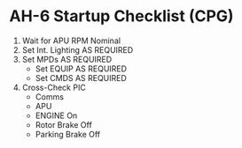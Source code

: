 # AH-6 Startup Checklist (CPG)

1. Wait for APU RPM Nominal
2. Set Int. Lighting AS REQUIRED
3. Set MPDs AS REQUIRED
   - Set EQUIP AS REQUIRED
   - Set CMDS AS REQUIRED
4. Cross-Check PIC
   - Comms
   - APU
   - ENGINE On
   - Rotor Brake Off
   - Parking Brake Off
